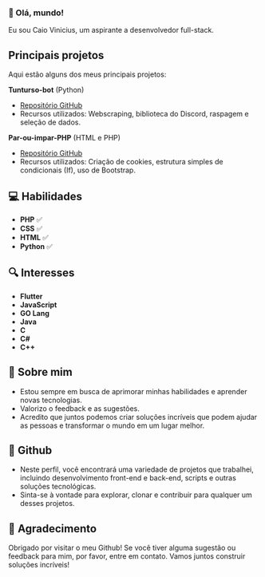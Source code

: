 ### 👋 Olá, mundo!

Eu sou Caio Vinicius, um aspirante a desenvolvedor full-stack.

## Principais projetos

Aqui estão alguns dos meus principais projetos:

**Tunturso-bot** (Python)
- [Repositório GitHub](https://github.com/Caio23364/tunturso-bot)
- Recursos utilizados: Webscraping, biblioteca do Discord, raspagem e seleção de dados.

**Par-ou-impar-PHP** (HTML e PHP)
- [Repositório GitHub](https://github.com/Caio23364/Par-ou-impar-PHP)
- Recursos utilizados: Criação de cookies, estrutura simples de condicionais (If), uso de Bootstrap.

## 💻 Habilidades

- **PHP** ✅ 
- **CSS** ✅ 
- **HTML** ✅ 
- **Python** ✅

## 🔍 Interesses

- **Flutter**
- **JavaScript**
- **GO Lang**
- **Java**
- **C**
- **C#**
- **C++**

## 🚀 Sobre mim

- Estou sempre em busca de aprimorar minhas habilidades e aprender novas tecnologias.
- Valorizo o feedback e as sugestões.
- Acredito que juntos podemos criar soluções incríveis que podem ajudar as pessoas e transformar o mundo em um lugar melhor.

## 📂 Github

- Neste perfil, você encontrará uma variedade de projetos que trabalhei, incluindo desenvolvimento front-end e back-end, scripts e outras soluções tecnológicas.
- Sinta-se à vontade para explorar, clonar e contribuir para qualquer um desses projetos. 

## 🙏 Agradecimento

Obrigado por visitar o meu Github! Se você tiver alguma sugestão ou feedback para mim, por favor, entre em contato. Vamos juntos construir soluções incríveis!

